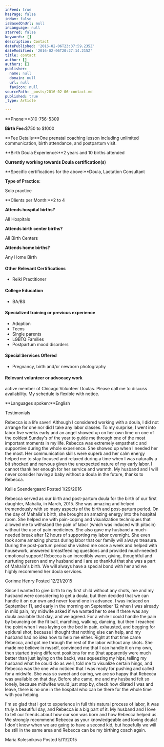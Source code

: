 ```yaml
---
inFeed: true
hasPage: false
inNav: false
isBasedOnUrl: null
inLanguage: null
starred: false
keywords: []
description: Contact
datePublished: '2016-02-06T23:37:59.235Z'
dateModified: '2016-02-06T20:27:14.215Z'
title: contact
author: []
authors: []
publisher:
  name: null
  domain: null
  url: null
  favicon: null
sourcePath: _posts/2016-02-06-contact.md
published: true
_type: Article

---
```

**Phone:**310-756-5309

**Birth Fee:**$750 to $1000

**Fee Details:**One prenatal coaching lesson including unlimited communication, birth attendance, and postpartum visit.

**Birth Doula Experience:**2 years and 10 births attended

**Currently working towards Doula certification(s)**

**Specific certifications for the above:**Doula, Lactation Consultant

**Type of Practice:**

Solo practice

**Clients per Month:**2 to 4

**Attends hospital births?**

All Hospitals

**Attends birth center births?**

All Birth Centers

**Attends home births?**

Any Home Birth

#### Other Relevant Certifications

* Reiki Practitioner

#### College Education

* BA/BS

#### Specialized training or previous experience

* Adoption
* Teens
* Single parents
* LGBTQ Families
* Postpartum mood disorders

#### Special Services Offered

* Pregnancy, birth and/or newborn photography

#### Relevant volunteer or advocacy work

active member of Chicago Volunteer Doulas. Please call me to discuss availability. My schedule is flexible with notice.

**Languages spoken:**English

Testimonials

Rebecca is a life saver! Although I considered working with a doula, I did not arrange for one nor did I take any labor classes. To my surprise, I went into labor five weeks early and an angel showed up on her own time on one of the coldest Sunday's of the year to guide me through one of the most important moments in my life. Rebecca was extremely empathetic and supportive during the whole experience. She showed up when I needed her the most. Her communication skills were superb and her calm energy helped me to stay focused and relaxed during a time when I was naturally a bit shocked and nervous given the unexpected nature of my early labor. I cannot thank her enough for her service and warmth. My husband and I will never consider having a baby without a doula in the future, thanks to Rebecca.

Kellie Soendergaard Posted 1/29/2016

Rebecca served as our birth and post-partum doula for the birth of our first daughter, Mahalia, in March, 2015\. She was amazing and helped tremendously with so many aspects of the birth and post-partum period. On the day of Mahalia's birth, she brought an amazing energy into the hospital room. She helped me with pain-coping and visualization techniques that allowed me to withstand the pain of labor (which was induced with pitocin) without the use of pain medicines. She also gave my husband a much-needed break after 12 hours of supporting my labor overnight. She even took some amazing photos during labor that our family will always treasure. During the post-partum period she visited me once a week and helped with housework, answered breastfeeding questions and provided much-needed emotional support! Rebecca is an incredibly warm, giving, thoughtful and nurturing person and my husband and I are so thankful that she was a part of Mahalia's birth. We will always have a special bond with her and we highly recommend her doula services.

Corinne Henry  Posted 12/21/2015

Since I wanted to give birth to my first child without any shots, me and my husband were considering to get a doula, but then decided that we can handle it on our own and never found one in advance. I was induced on September 11, and early in the morning on September 12 when I was already in mild pain, my midwife asked if we wanted her to see if there was any doula available that day, and we agreed. For a while I could handle the pain by bouncing on the fit ball, marching, walking, dancing, but then I reached the point when I was laying on the bed in pain, exhausted, and begging for epidural shot, because I thought that nothing else can help, and my husband had no idea how to help me either. Right at that time came Rebecca, and got me through the rest of the labor without any shots. She made me believe in myself, convinced me that I can handle it on my own, then started trying different positions for me (that apparently were much better than just laying on the back), was squeezing my hips, telling my husband what he could do as well, told me to visualize certain hings, and Rebecca was the one who noticed that I was ready for pushing and called for a midwife. She was so sweet and caring, we are so happy that Rebecca was available on that day. Before she came, me and my husband felt so lonely, because midwifes would just stop by, check how dilated I was and leave, there is no one in the hospital who can be there for the whole time with you helping.

I'm so glad that I got to experience in full this natural process of labor, It was truly a beautiful day, and Rebecca is a big part of it. My husband and I love to tell our friends about how our son was born and how Rebecca helped us. We strongly recommend Rebecca as your knowledgeable and loving doula! I don't know when we are going to have a second kid, but hopefully we will be still in the same area and Rebecca can be my birthing coach again. 

Maria Kolesnikova   Posted 5/11/2015